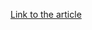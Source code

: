 [Link to the article](https://www.bleepingcomputer.com/news/microsoft/microsoft-fixes-bug-behind-random-office-365-deactivation-errors/)
